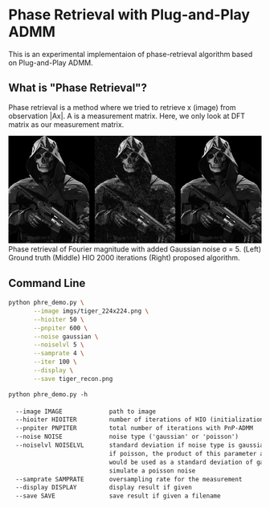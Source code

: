 # Phase Retrieval with Plug-and-Play ADMM
This is an experimental implementaion of phase-retrieval algorithm based on Plug-and-Play ADMM.

## What is "Phase Retrieval"?
Phase retrieval is a method where we tried to retrieve x (image) from observation |Ax|. A is a measurement matrix. Here, we only look at DFT matrix as our measurement matrix.

![Alt text](result/ghost_azrael_phre.png?raw=true "GT vs. HIO vs. PnP")
Phase retrieval of Fourier magnitude with added Gaussian noise σ = 5.
(Left) Ground truth (Middle) HIO 2000 iterations (Right) proposed algorithm.

## Command Line

```bash
python phre_demo.py \
       --image imgs/tiger_224x224.png \
       --hioiter 50 \
       --pnpiter 600 \
       --noise gaussian \
       --noiselvl 5 \
       --samprate 4 \
       --iter 100 \
       --display \
       --save tiger_recon.png
```
```markdown
python phre_demo.py -h

  --image IMAGE             path to image
  --hioiter HIOITER         number of iterations of HIO (initialization)
  --pnpiter PNPITER         total number of iterations with PnP-ADMM
  --noise NOISE             noise type ('gaussian' or 'poisson')
  --noiselvl NOISELVL       standard deviation if noise type is gaussian,
                            if poisson, the product of this parameter and the signal
                            would be used as a standard deviation of gaussian to
                            simulate a poisson noise
  --samprate SAMPRATE       oversampling rate for the measurement
  --display DISPLAY         display result if given
  --save SAVE               save result if given a filename
```
